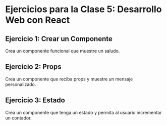 # Ejercicios para la Clase 5: Desarrollo Web con React

## Ejercicio 1: Crear un Componente
Crea un componente funcional que muestre un saludo.

## Ejercicio 2: Props
Crea un componente que reciba props y muestre un mensaje personalizado.

## Ejercicio 3: Estado
Crea un componente que tenga un estado y permita al usuario incrementar un contador.
